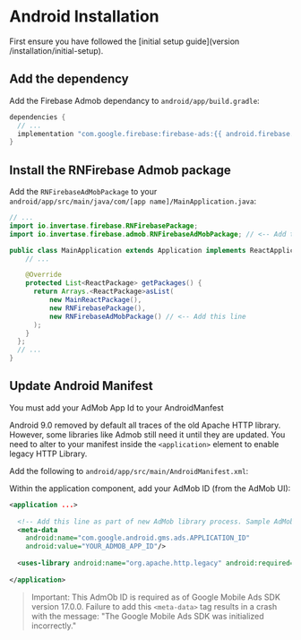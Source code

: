 # Android Installation

First ensure you have followed the [initial setup guide](version /installation/initial-setup).

## Add the dependency

Add the Firebase Admob dependancy to `android/app/build.gradle`:

```groovy
dependencies {
  // ...
  implementation "com.google.firebase:firebase-ads:{{ android.firebase.ads }}"
}
```

## Install the RNFirebase Admob package

Add the `RNFirebaseAdMobPackage` to your `android/app/src/main/java/com/[app name]/MainApplication.java`:

```java
// ...
import io.invertase.firebase.RNFirebasePackage;
import io.invertase.firebase.admob.RNFirebaseAdMobPackage; // <-- Add this line

public class MainApplication extends Application implements ReactApplication {
    // ...

    @Override
    protected List<ReactPackage> getPackages() {
      return Arrays.<ReactPackage>asList(
          new MainReactPackage(),
          new RNFirebasePackage(),
          new RNFirebaseAdMobPackage() // <-- Add this line
      );
    }
  };
  // ...
}
```

## Update Android Manifest

You must add your AdMob App Id to your AndroidManfest

Android 9.0 removed by default all traces of the old Apache HTTP library. However, some libraries like Admob still need it until they are updated. 
You need to alter to your manifest inside the `<application>` element to enable legacy HTTP Library.

Add the following to `android/app/src/main/AndroidManifest.xml`:

Within the application component, add your AdMob ID (from the AdMob UI):
```xml
<application ...>
  
  <!-- Add this line as part of new AdMob library process. Sample AdMob App ID: ca-app-pub-3940256099942544~3347511713 -->
  <meta-data
    android:name="com.google.android.gms.ads.APPLICATION_ID"
    android:value="YOUR_ADMOB_APP_ID"/>
  
  <uses-library android:name="org.apache.http.legacy" android:required="false"/>  <!-- Add this line to avoid crashes on Android 9 until AdMob SDK update -->
  
</application>
```

> Important: This AdmOb ID is required as of Google Mobile Ads SDK version 17.0.0. Failure to add this `<meta-data>` tag results in a crash with the message: "The Google Mobile Ads SDK was initialized incorrectly."
